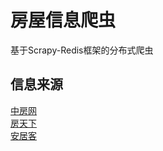 # 房屋信息爬虫
基于Scrapy-Redis框架的分布式爬虫
## 信息来源
[中房网](http://www.fangchan.com/)<br>
[房天下](http://wuhan.fang.com/)<br>
[安居客](http://wuhan.anjuke.com)<br>
## 
